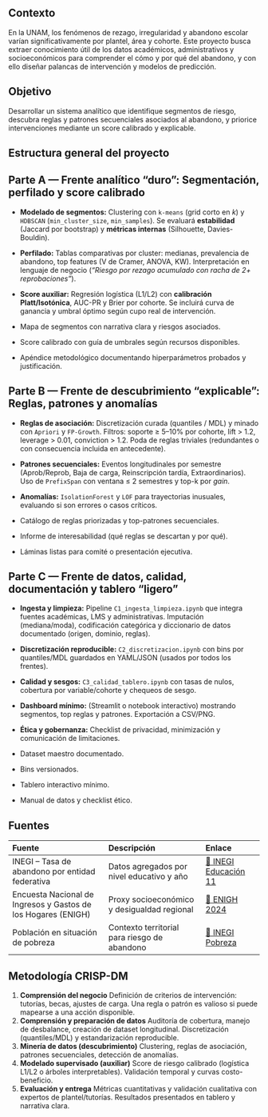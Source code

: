 ## Contexto

En la UNAM, los fenómenos de rezago, irregularidad y abandono escolar varían significativamente por plantel, área y cohorte. Este proyecto busca extraer conocimiento útil de los datos académicos, administrativos y socioeconómicos para comprender el cómo y por qué del abandono, y con ello diseñar palancas de intervención y modelos de predicción.

##  Objetivo

Desarrollar un sistema analítico que identifique segmentos de riesgo, descubra reglas y patrones secuenciales asociados al abandono, y priorice intervenciones mediante un score calibrado y explicable.

##  Estructura general del proyecto

## Parte A — Frente analítico “duro”: Segmentación, perfilado y score calibrado

* **Modelado de segmentos:**
  Clustering con `k-means` (grid corto en *k*) y `HDBSCAN` (`min_cluster_size`, `min_samples`).
  Se evaluará **estabilidad** (Jaccard por bootstrap) y **métricas internas** (Silhouette, Davies-Bouldin).
* **Perfilado:**
  Tablas comparativas por cluster: medianas, prevalencia de abandono, top features (V de Cramer, ANOVA, KW).
  Interpretación en lenguaje de negocio (*“Riesgo por rezago acumulado con racha de 2+ reprobaciones”*).
* **Score auxiliar:**
  Regresión logística (L1/L2) con **calibración Platt/Isotónica**, AUC-PR y Brier por cohorte.
  Se incluirá curva de ganancia y umbral óptimo según cupo real de intervención.
  
* Mapa de segmentos con narrativa clara y riesgos asociados.
* Score calibrado con guía de umbrales según recursos disponibles.
* Apéndice metodológico documentando hiperparámetros probados y justificación.

## Parte B — Frente de descubrimiento “explicable”: Reglas, patrones y anomalías

* **Reglas de asociación:**
  Discretización curada (quantiles / MDL) y minado con `Apriori` y `FP-Growth`.
  Filtros: soporte ≥ 5–10% por cohorte, lift > 1.2, leverage > 0.01, conviction > 1.2.
  Poda de reglas triviales (redundantes o con consecuencia incluida en antecedente).
* **Patrones secuenciales:**
  Eventos longitudinales por semestre (Aprob/Reprob, Baja de carga, Reinscripción tardía, Extraordinarios).
  Uso de `PrefixSpan` con ventana ≤ 2 semestres y top-k por *gain*.
* **Anomalías:**
  `IsolationForest` y `LOF` para trayectorias inusuales, evaluando si son errores o casos críticos.

* Catálogo de reglas priorizadas y top-patrones secuenciales.
* Informe de interesabilidad (qué reglas se descartan y por qué).
* Láminas listas para comité o presentación ejecutiva.

## Parte C — Frente de datos, calidad, documentación y tablero “ligero”

* **Ingesta y limpieza:**
  Pipeline `C1_ingesta_limpieza.ipynb` que integra fuentes académicas, LMS y administrativas.
  Imputación (mediana/moda), codificación categórica y diccionario de datos documentado (origen, dominio, reglas).
* **Discretización reproducible:**
  `C2_discretizacion.ipynb` con bins por quantiles/MDL guardados en YAML/JSON (usados por todos los frentes).
* **Calidad y sesgos:**
  `C3_calidad_tablero.ipynb` con tasas de nulos, cobertura por variable/cohorte y chequeos de sesgo.
* **Dashboard mínimo:**
  (Streamlit o notebook interactivo) mostrando segmentos, top reglas y patrones.
  Exportación a CSV/PNG.
* **Ética y gobernanza:**
  Checklist de privacidad, minimización y comunicación de limitaciones.

* Dataset maestro documentado.
* Bins versionados.
* Tablero interactivo mínimo.
* Manual de datos y checklist ético.


## Fuentes

| Fuente                                                        | Descripción                                  | Enlace                                                                                                                               |
| :------------------------------------------------------------ | :------------------------------------------- | :----------------------------------------------------------------------------------------------------------------------------------- |
| INEGI – Tasa de abandono por entidad federativa               | Datos agregados por nivel educativo y año    | [🔗 INEGI Educación 11](https://www.inegi.org.mx/app/tabulados/interactivos/?px=Educacion_11&bd=Educacion)                           |
| Encuesta Nacional de Ingresos y Gastos de los Hogares (ENIGH) | Proxy socioeconómico y desigualdad regional  | [🔗 ENIGH 2024](https://www.inegi.org.mx/programas/enigh/nc/2024/#datos_abiertos)                                                    |
| Población en situación de pobreza                             | Contexto territorial para riesgo de abandono | [🔗 INEGI Pobreza](https://www.inegi.org.mx/app/tabulados/interactivos/?pxq=Hogares_Hogares_15_d495789b-8be5-42a9-9189-511f3953702a) |


##  Metodología CRISP-DM

1. **Comprensión del negocio**
   Definición de criterios de intervención: tutorías, becas, ajustes de carga.
   Una regla o patrón es valioso si puede mapearse a una acción disponible.
2. **Comprensión y preparación de datos**
   Auditoría de cobertura, manejo de desbalance, creación de dataset longitudinal.
   Discretización (quantiles/MDL) y estandarización reproducible.
3. **Minería de datos (descubrimiento)**
   Clustering, reglas de asociación, patrones secuenciales, detección de anomalías.
4. **Modelado supervisado (auxiliar)**
   Score de riesgo calibrado (logística L1/L2 o árboles interpretables).
   Validación temporal y curvas costo-beneficio.
5. **Evaluación y entrega**
   Métricas cuantitativas y validación cualitativa con expertos de plantel/tutorías.
   Resultados presentados en tablero y narrativa clara.

